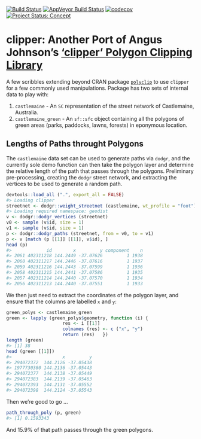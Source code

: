 <!-- README.md is generated from README.Rmd. Please edit that file -->

[![Build
Status](https://travis-ci.org/hypertidy/clipper.svg)](https://travis-ci.org/hypertidy/clipper)
[![AppVeyor Build
Status](https://ci.appveyor.com/api/projects/status/github/hypertidy/clipper?branch=master&svg=true)](https://ci.appveyor.com/project/hypertidy/clipper)
[![codecov](https://codecov.io/gh/hypertidy/clipper/branch/master/graph/badge.svg)](https://codecov.io/gh/hypertidy/clipper)
[![Project Status:
Concept](http://www.repostatus.org/badges/latest/concept.svg)](http://www.repostatus.org/#concept)

# clipper: Another Port of Angus Johnson’s [‘clipper’ Polygon Clipping Library](http://angusj.com/delphi/clipper.php)

A few scribbles extending beyond CRAN package
[`polyclip`](https://cran.r-project.org/package=polyclip) to use
`clipper` for a few commonly used manipulations. Package has two sets of
internal data to play with:

1.  `castlemaine` - An `SC` representation of the street network of
    Castlemaine, Australia.
2.  `castlemaine_green` - An `sf::sfc` object containing all the
    polygons of green areas (parks, paddocks, lawns, forests) in
    eponymous location.

## Lengths of Paths throught Polygons

The `castlemaine` data set can be used to generate paths via `dodgr`,
and the currently sole demo function can then take the polygon layer and
determine the relative length of the path that passes through the
polygons. Preliminary pre-processing, creating the `dodgr` street
network, and extracting the vertices to be used to generate a random
path.

``` r
devtools::load_all (".", export_all = FALSE)
#> Loading clipper
streetnet <- dodgr::weight_streetnet (castlemaine, wt_profile = "foot")
#> Loading required namespace: geodist
v <- dodgr::dodgr_vertices (streetnet)
v0 <- sample (v$id, size = 1)
v1 <- sample (v$id, size = 1)
p <- dodgr::dodgr_paths (streetnet, from = v0, to = v1)
p <- v [match (p [[1]] [[1]], v$id), ]
head (p)
#>             id        x         y component    n
#> 2061 402311218 144.2449 -37.07626         1 1938
#> 2060 402311217 144.2446 -37.07616         1 1937
#> 2059 402311216 144.2443 -37.07599         1 1936
#> 2058 402311215 144.2441 -37.07586         1 1935
#> 2057 402311214 144.2440 -37.07570         1 1934
#> 2056 402311213 144.2440 -37.07551         1 1933
```

We then just need to extract the coordinates of the polygon layer, and
ensure that the columns are labelled `x` and `y`:

``` r
green_polys <- castlemaine_green
green <- lapply (green_polys$geometry, function (i) {
                     res <- i [[1]]
                     colnames (res) <- c ("x", "y")
                     return (res)   })
length (green)
#> [1] 38
head (green [[1]])
#>                   x         y
#> 294072372  144.2126 -37.05438
#> 1977730380 144.2136 -37.05443
#> 294072377  144.2138 -37.05449
#> 294072383  144.2139 -37.05463
#> 294072393  144.2131 -37.05552
#> 294072398  144.2124 -37.05543
```

Then we’re good to go …

``` r
path_through_poly (p, green)
#> [1] 0.1593343
```

And 15.9% of that path passes through the green polygons.
